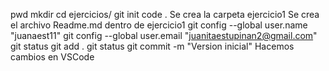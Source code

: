pwd
mkdir
cd ejercicios/
git init
code .
Se crea la carpeta ejercicio1
Se crea el archivo Readme.md dentro de ejercicio1
git config --global user.name "juanaest11"
git config --global user.email "juanitaestupinan2@gmail.com"
git status 
git add .
git status
git commit -m "Version inicial"
Hacemos cambios en VSCode
